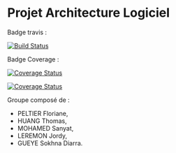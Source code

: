 # Projet Architecture Logiciel

Badge travis :

[![Build Status](https://travis-ci.org/thomastmts/gilded-rose.svg?branch=master)](https://travis-ci.org/thomastmts/gilded-rose)

Badge Coverage :

[![Coverage Status](https://coveralls.io/repos/github/thomastmts/gilded-rose/badge.svg?branch=master)](https://coveralls.io/github/thomastmts/gilded-rose?branch=master)

[![Coverage Status](https://coveralls.io/repos/github/thomastmts/gilded-rose/badge.svg?branch=master&service=github)](https://coveralls.io/github/thomastmts/gilded-rose?branch=master)

Groupe composé de :

+ PELTIER Floriane, 
+ HUANG Thomas, 
+ MOHAMED Sanyat, 
+ LEREMON Jordy, 
+ GUEYE Sokhna Diarra.
 
